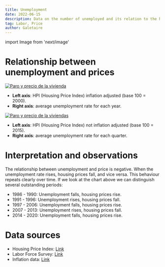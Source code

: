```yaml
---
title: Unemployment
date: 2022-06-15
description: Data on the number of unemployed and its relation to the housing price index. Rising unemployment has always led to stagnation or falling prices.
tag: Labor, Price
author: Galetaire
---
```


import Image from 'next/image'

# Relationship between unemployment and prices

[![Paro y precio de la vivienda](/images/ocupacio.png)](/images/ocupacio.png)

- **Left axis**: HPI (Housing Price Index) inflation adjusted (base 100 = 2000).
- **Right axis**: average unemployment rate for each year.

[![Paro y precio de la viviendas](/images/ocupacio2.png)](/images/ocupacio2.png)

- **Left axis**: HPI (Housing Price Index) not inflation adjusted (base 100 = 2015).
- **Right axis**: average unemployment rate for each quarter.

# Interpretation and observations

The relationship between unemployment and price is negative. When the unemployment rate rises, housing prices fall, and vice versa. This behaviour repeats clearly over time. If we look at the chart above we can distinguish several outstanding periods:

- 1986 - 1990: Unemployment falls, housing prices rise.
- 1991 - 1996: Unemployment rises, housing prices fall.
- 1997 - 2006: Unemployment falls, housing prices rise.
- 2007 - 2013: Unemployment rises, housing prices fall.
- 2014 - 2020: Unemployment falls, housing prices rise.

# Data sources

- Housing Price Index: [Link](https://www.ine.es/dyngs/INEbase/es/operacion.htm?c=Estadistica_C&cid=1254736152838&menu=resultados&idp=1254735976607#!tabs-1254736152561)
- Labor Force Survey: [Link](https://www.ine.es/dyngs/INEbase/es/operacion.htm?c=Estadistica_C&cid=1254736176918&menu=ultiDatos&idp=1254735976595)
- Inflation data: [Link](https://www.inflation.eu/en/inflation-rates/spain/historic-inflation/cpi-inflation-spain.aspx)
